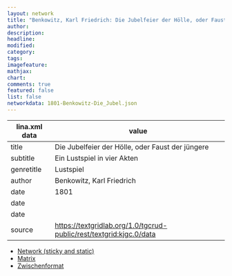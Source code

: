 ```yaml
---
layout: network
title: "Benkowitz, Karl Friedrich: Die Jubelfeier der Hölle, oder Faust der jüngere (1801)"
author:
description:
headline:
modified:
category:
tags:
imagefeature: 
mathjax: 
chart: 
comments: true
featured: false
list: false
networkdata: 1801-Benkowitz-Die_Jubel.json
---
```

lina.xml data  | value
------------- | -------------
title|Die Jubelfeier der Hölle, oder Faust der jüngere
subtitle|Ein Lustspiel in vier Akten
genretitle|Lustspiel
author|Benkowitz, Karl Friedrich
date|1801
date|
date|
source|https://textgridlab.org/1.0/tgcrud-public/rest/textgrid:kjgc.0/data


* [Network (sticky and static)](/network314)
* [Matrix](/matrix314)
* [Zwischenformat](/lina314 )

